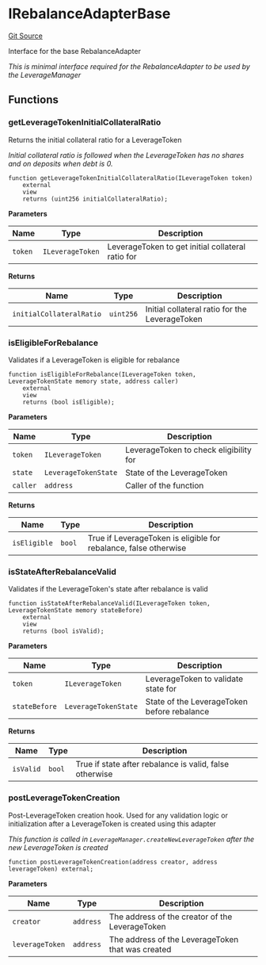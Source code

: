 # IRebalanceAdapterBase
[Git Source](https://github.com/seamless-protocol/ilm-v2/blob/e940fa5a38a4ecdb2ab814caac34ad52528360be/src/interfaces/IRebalanceAdapterBase.sol)

Interface for the base RebalanceAdapter

*This is minimal interface required for the RebalanceAdapter to be used by the LeverageManager*


## Functions
### getLeverageTokenInitialCollateralRatio

Returns the initial collateral ratio for a LeverageToken

*Initial collateral ratio is followed when the LeverageToken has no shares and on deposits when debt is 0.*


```solidity
function getLeverageTokenInitialCollateralRatio(ILeverageToken token)
    external
    view
    returns (uint256 initialCollateralRatio);
```
**Parameters**

|Name|Type|Description|
|----|----|-----------|
|`token`|`ILeverageToken`|LeverageToken to get initial collateral ratio for|

**Returns**

|Name|Type|Description|
|----|----|-----------|
|`initialCollateralRatio`|`uint256`|Initial collateral ratio for the LeverageToken|


### isEligibleForRebalance

Validates if a LeverageToken is eligible for rebalance


```solidity
function isEligibleForRebalance(ILeverageToken token, LeverageTokenState memory state, address caller)
    external
    view
    returns (bool isEligible);
```
**Parameters**

|Name|Type|Description|
|----|----|-----------|
|`token`|`ILeverageToken`|LeverageToken to check eligibility for|
|`state`|`LeverageTokenState`|State of the LeverageToken|
|`caller`|`address`|Caller of the function|

**Returns**

|Name|Type|Description|
|----|----|-----------|
|`isEligible`|`bool`|True if LeverageToken is eligible for rebalance, false otherwise|


### isStateAfterRebalanceValid

Validates if the LeverageToken's state after rebalance is valid


```solidity
function isStateAfterRebalanceValid(ILeverageToken token, LeverageTokenState memory stateBefore)
    external
    view
    returns (bool isValid);
```
**Parameters**

|Name|Type|Description|
|----|----|-----------|
|`token`|`ILeverageToken`|LeverageToken to validate state for|
|`stateBefore`|`LeverageTokenState`|State of the LeverageToken before rebalance|

**Returns**

|Name|Type|Description|
|----|----|-----------|
|`isValid`|`bool`|True if state after rebalance is valid, false otherwise|


### postLeverageTokenCreation

Post-LeverageToken creation hook. Used for any validation logic or initialization after a LeverageToken
is created using this adapter

*This function is called in `LeverageManager.createNewLeverageToken` after the new LeverageToken is created*


```solidity
function postLeverageTokenCreation(address creator, address leverageToken) external;
```
**Parameters**

|Name|Type|Description|
|----|----|-----------|
|`creator`|`address`|The address of the creator of the LeverageToken|
|`leverageToken`|`address`|The address of the LeverageToken that was created|


